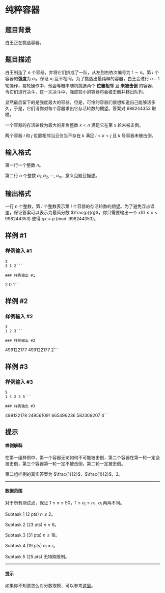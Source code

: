 # 纯粹容器

## 题目背景

白王正在挑选容器。

## 题目描述

白王制造了 $n$ 个容器，并将它们排成了一队，从左到右依次编号为 $1 \sim n$。第 $i$ 个容器的**强度**为 $a_i$，保证 $a_i$ 互不相同。为了挑选出最纯粹的容器，白王会进行 $n-1$ 轮操作，每轮操作中，他会等概率随机挑选两个 **位置相邻** 且 **未被击倒** 的容器，令它们进行决斗，在一次决斗中，强度较小的容器将会被击倒并移出队列。

显然最后留下的是强度最大的容器，但是，可怜的容器们很想知道自己能够活多久，于是，它们请你对每个容器求出它存活轮数的期望。答案对 $998244353$ 取模。

一个容器的存活轮数为最大的非负整数 $x < n$ 满足它在第 $x$ 轮未被击倒。

两个容器 $i$ 和 $j$ 位置相邻当且仅当不存在 $k$ 满足 $i<k<j$ 且 $k$ 号容器未被击倒。

## 输入格式

第一行一个整数 $n$。

第二行 $n$ 个整数 $a_1, a_2,\cdots,a_n$，意义见题目描述。

## 输出格式

一行 $n$ 个整数，第 $i$ 个整数表示第 $i$ 个容器的存活轮数的期望。为了避免浮点误差，保证答案可以表示为最简分数 $\frac{p}{q}$，你只需要输出一个 $x (0 \leq x < 998244353)$ 使得 $qx \equiv p \pmod {998244353}$。


## 样例 #1

### 样例输入 #1
```
3
3 1 2```

### 样例输出 #1

```
2 0 1```

## 样例 #2

### 样例输入 #2
```
3
1 2 3```

### 样例输出 #2

```
499122177 499122177 2```

## 样例 #3

### 样例输入 #3
```
5
1 4 2 3 5```

### 样例输出 #3

```
499122178 249561091 665496236 582309207 4```

## 提示

#### 样例解释

在第一组样例中，第一个容器无论如何不可能被击倒，第二个容器在第一轮一定会被击倒，第三个容器第一轮一定不被击倒，第二轮一定被击倒。

第二组样例的真实答案为 $\frac{1}{2}$，$\frac{1}{2}$，$2$。

---

#### 数据范围

对于所有测试点，保证 $1 \leq n \leq 50$，$1 \leq a_i \leq n$，$a_i$ 两两不同。

$\text{Subtask 1 (2 pts)}$ $n \leq 2$。

$\text{Subtask 2 (23 pts)}$ $n \leq 6$。

$\text{Subtask 3 (31 pts)}$ $n \leq 18$。

$\text{Subtask 4 (19 pts)}​$ $a_i = i$。

$\text{Subtask 5 (25 pts)}$ 无特殊限制。

---

#### 提示

如果你不知道怎么对分数取模，可以参考[这里](https://www.luogu.com.cn/problem/P3811)。
